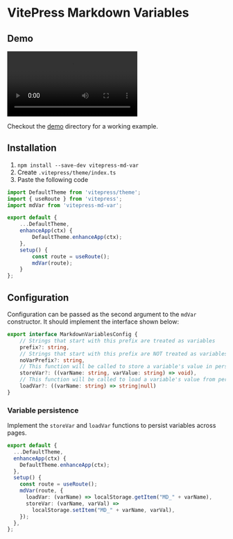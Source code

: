 # VitePress Markdown Variables

## Demo
<video controls="controls" src="https://github.com/user-attachments/assets/81a8d859-d089-44b1-ab88-3d84b1abf646"></video>

Checkout the [demo](./demo) directory for a working example.

## Installation
1. `npm install --save-dev vitepress-md-var` 
2. Create `.vitepress/theme/index.ts`
3. Paste the following code  
```typescript
import DefaultTheme from 'vitepress/theme';
import { useRoute } from 'vitepress';
import mdVar from 'vitepress-md-var';

export default {
    ...DefaultTheme,
    enhanceApp(ctx) {
        DefaultTheme.enhanceApp(ctx);
    },
    setup() {
        const route = useRoute();
        mdVar(route);
    }
};
```


## Configuration

Configuration can be passed as the second argument to the `mdVar` constructor. It should implement the interface shown below:

```typescript
export interface MarkdownVariablesConfig {
    // Strings that start with this prefix are treated as variables
    prefix?: string,
    // Strings that start with this prefix are NOT treated as variables
    noVarPrefix?: string,
    // This function will be called to store a variable's value in persistent storage
    storeVar?: ((varName: string, varValue: string) => void),
    // This function will be called to load a variable's value from persistent storage
    loadVar?: ((varName: string) => string|null)
}
```

### Variable persistence

Implement the `storeVar` and `loadVar` functions to persist variables across pages.

```typescript
export default {
  ...DefaultTheme,
  enhanceApp(ctx) {
    DefaultTheme.enhanceApp(ctx);
  },
  setup() {
    const route = useRoute();
    mdVar(route, {
      loadVar: (varName) => localStorage.getItem("MD_" + varName),
      storeVar: (varName, varVal) =>
        localStorage.setItem("MD_" + varName, varVal),
    });
  },
};
```

